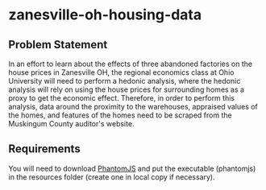 # zanesville-oh-housing-data

## Problem Statement

In an effort to learn about the effects of three abandoned factories on the house prices in
Zanesville OH, the regional economics class at Ohio University will need to perform a hedonic
analysis, where the hedonic analysis will rely on using the house prices for surrounding homes as a
proxy to get the economic effect. Therefore, in order to perform this analysis, data around the
proximity to the warehouses, appraised values of the homes, and features of the homes need to be
scraped from the Muskingum County auditor's website.

## Requirements

You will need to download [PhantomJS](http://phantomjs.org) and put the executable (phantomjs) in
the resources folder (create one in local copy if necessary).
